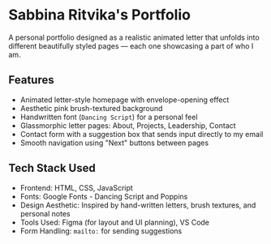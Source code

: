 # Sabbina Ritvika's Portfolio

A personal portfolio designed as a realistic animated letter that unfolds into different beautifully styled pages — each one showcasing a part of who I am.

## Features

- Animated letter-style homepage with envelope-opening effect  
- Aesthetic pink brush-textured background  
- Handwritten font (`Dancing Script`) for a personal feel  
- Glassmorphic letter pages: About, Projects, Leadership, Contact  
- Contact form with a suggestion box that sends input directly to my email  
- Smooth navigation using "Next" buttons between pages  

## Tech Stack Used

- Frontend: HTML, CSS, JavaScript  
- Fonts: Google Fonts - Dancing Script and Poppins  
- Design Aesthetic: Inspired by hand-written letters, brush textures, and personal notes  
- Tools Used: Figma (for layout and UI planning), VS Code  
- Form Handling: `mailto:` for sending suggestions

